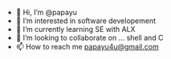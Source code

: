 - 👋 Hi, I’m @papayu
- 👀 I’m interested in software developement 
- 🌱 I’m currently learning SE with ALX
- 💞️ I’m looking to collaborate on ... shell and C
- 📫 How to reach me papayu4u@gmail.com

<!---
papayu/papayu is a ✨ special ✨ repository because its `README.md` (this file) appears on your GitHub profile.
You can click the Preview link to take a look at your changes.
--->
